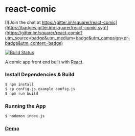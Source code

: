 # react-comic

[![Join the chat at https://gitter.im/squarer/react-comic](https://badges.gitter.im/squarer/react-comic.svg)](https://gitter.im/squarer/react-comic?utm_source=badge&utm_medium=badge&utm_campaign=pr-badge&utm_content=badge)

[![Build Status](https://travis-ci.org/squarer/react-comic.svg?branch=master)](https://travis-ci.org/squarer/react-comic)

A comic app front end built with [React](https://facebook.github.io/react/).

### Install Dependencies & Build
``` bash
$ npm install
$ cp config.js.example config.js
$ npm run build
```

### Running the App
``` bash
$ nodemon index.js
```

### [Demo](http://52.39.102.96:3000/)
